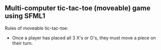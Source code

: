 <h2>Multi-computer tic-tac-toe (moveable) game using SFML1</h2>

Rules of moveable tic-tac-toe:
<ul>
  <li>Once a player has placed all 3 X's or O's, they must move a piece on their turn.</li>
</ul> 
